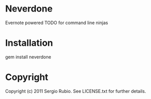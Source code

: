 # Neverdone

Evernote powered TODO for command line ninjas

# Installation

gem install neverdone

# Copyright

Copyright (c) 2011 Sergio Rubio. See LICENSE.txt for
further details.

